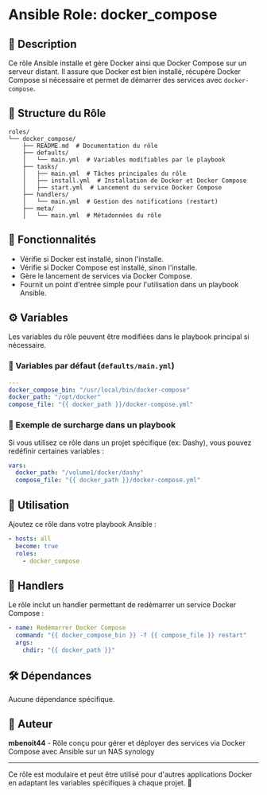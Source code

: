 # Ansible Role: docker_compose

## 📌 Description
Ce rôle Ansible installe et gère Docker ainsi que Docker Compose sur un serveur distant. Il assure que Docker est bien installé, récupère Docker Compose si nécessaire et permet de démarrer des services avec `docker-compose`.

## 📁 Structure du Rôle
```
roles/
└── docker_compose/
    ├── README.md  # Documentation du rôle
    ├── defaults/
    │   └── main.yml  # Variables modifiables par le playbook
    ├── tasks/
    │   ├── main.yml  # Tâches principales du rôle
    │   ├── install.yml  # Installation de Docker et Docker Compose
    │   ├── start.yml  # Lancement du service Docker Compose
    ├── handlers/
    │   └── main.yml  # Gestion des notifications (restart)
    ├── meta/
    │   └── main.yml  # Métadonnées du rôle
```

## 🎯 Fonctionnalités
- Vérifie si Docker est installé, sinon l'installe.
- Vérifie si Docker Compose est installé, sinon l'installe.
- Gère le lancement de services via Docker Compose.
- Fournit un point d'entrée simple pour l'utilisation dans un playbook Ansible.

## ⚙️ Variables
Les variables du rôle peuvent être modifiées dans le playbook principal si nécessaire.

### 🔹 Variables par défaut (`defaults/main.yml`)
```yaml
---
docker_compose_bin: "/usr/local/bin/docker-compose"
docker_path: "/opt/docker"
compose_file: "{{ docker_path }}/docker-compose.yml"
```

### 🔹 Exemple de surcharge dans un playbook
Si vous utilisez ce rôle dans un projet spécifique (ex: Dashy), vous pouvez redéfinir certaines variables :
```yaml
vars:
  docker_path: "/volume1/docker/dashy"
  compose_file: "{{ docker_path }}/docker-compose.yml"
```

## 🚀 Utilisation
Ajoutez ce rôle dans votre playbook Ansible :
```yaml
- hosts: all
  become: true
  roles:
    - docker_compose
```

## 🔄 Handlers
Le rôle inclut un handler permettant de redémarrer un service Docker Compose :
```yaml
- name: Redémarrer Docker Compose
  command: "{{ docker_compose_bin }} -f {{ compose_file }} restart"
  args:
    chdir: "{{ docker_path }}"
```

## 🛠️ Dépendances
Aucune dépendance spécifique.

## 📌 Auteur
**mbenoit44** - Rôle conçu pour gérer et déployer des services via Docker Compose avec Ansible sur un NAS synology

---

Ce rôle est modulaire et peut être utilisé pour d'autres applications Docker en adaptant les variables spécifiques à chaque projet. 🚀
